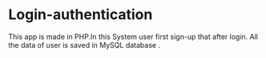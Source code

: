 # Login-authentication
This app is made in PHP.In this System user first sign-up that after login. All the data of user is saved in MySQL database . 
